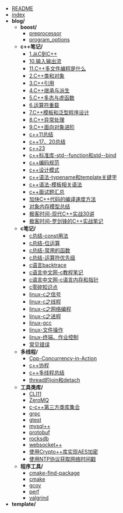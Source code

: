 <!-- filetree -->

 - [README](./README.html)
 - [index](./index.html)
 - **blog/**
   - **boost/**
     - [preprocessor](./blog/boost/preprocessor.html)
     - [program_options](./blog/boost/program_options.html)
   - **c++笔记/**
     - [1.从C到C++](./blog/c++笔记/1.从C到C++.html)
     - [10.输入输出流](./blog/c++笔记/10.输入输出流.html)
     - [11.C++多文件编程是什么](./blog/c++笔记/11.C++多文件编程是什么.html)
     - [2.C++类和对象](./blog/c++笔记/2.C++类和对象.html)
     - [3.C++引用](./blog/c++笔记/3.C++引用.html)
     - [4.C++继承与派生](./blog/c++笔记/4.C++继承与派生.html)
     - [5.C++多态与虚函数](./blog/c++笔记/5.C++多态与虚函数.html)
     - [6.运算符重载](./blog/c++笔记/6.运算符重载.html)
     - [7.C++模板和泛型程序设计](./blog/c++笔记/7.C++模板和泛型程序设计.html)
     - [8.C++异常处理](./blog/c++笔记/8.C++异常处理.html)
     - [9.C++面向对象进阶](./blog/c++笔记/9.C++面向对象进阶.html)
     - [c++11总结](./blog/c++笔记/c++11总结.html)
     - [c++17、20总结](./blog/c++笔记/c++17、20总结.html)
     - [c++23](./blog/c++笔记/c++23.html)
     - [c++标准库-std--function和std--bind](./blog/c++笔记/c++标准库-std--function和std--bind.html)
     - [c++编码规范](./blog/c++笔记/c++编码规范.html)
     - [c++设计模式](./blog/c++笔记/c++设计模式.html)
     - [c++语法-typename和template关键字](./blog/c++笔记/c++语法-typename和template关键字.html)
     - [c++语法-模板相关语法](./blog/c++笔记/c++语法-模板相关语法.html)
     - [c++面试题汇总](./blog/c++笔记/c++面试题汇总.html)
     - [加快C++代码的编译速度方法](./blog/c++笔记/加快C++代码的编译速度方法.html)
     - [对象内存模型总结](./blog/c++笔记/对象内存模型总结.html)
     - [极客时间-现代C++实战30讲](./blog/c++笔记/极客时间-现代C++实战30讲.html)
     - [极客时间-罗剑锋的C++实战笔记](./blog/c++笔记/极客时间-罗剑锋的C++实战笔记.html)
   - **c笔记/**
     - [c总结-const用法](./blog/c笔记/c总结-const用法.html)
     - [c总结-位运算](./blog/c笔记/c总结-位运算.html)
     - [c总结-常用的函数](./blog/c笔记/c总结-常用的函数.html)
     - [c总结-运算符优先级](./blog/c笔记/c总结-运算符优先级.html)
     - [c语言backtrace](./blog/c笔记/c语言backtrace.html)
     - [c语言中文网-c教程笔记](./blog/c笔记/c语言中文网-c教程笔记.html)
     - [c语言中文网-c语言内存和指针](./blog/c笔记/c语言中文网-c语言内存和指针.html)
     - [c零碎知识点](./blog/c笔记/c零碎知识点.html)
     - [linux-c之信号](./blog/c笔记/linux-c之信号.html)
     - [linux-c之线程](./blog/c笔记/linux-c之线程.html)
     - [linux-c之网络编程](./blog/c笔记/linux-c之网络编程.html)
     - [linux-c之进程](./blog/c笔记/linux-c之进程.html)
     - [linux-gcc](./blog/c笔记/linux-gcc.html)
     - [linux-文件操作](./blog/c笔记/linux-文件操作.html)
     - [linux-终端、作业控制](./blog/c笔记/linux-终端、作业控制.html)
     - [常见错误](./blog/c笔记/常见错误.html)
   - **多线程/**
     - [Cpp-Concurrency-in-Action](./blog/多线程/Cpp-Concurrency-in-Action.html)
     - [c++协程](./blog/多线程/c++协程.html)
     - [c++多线程总结](./blog/多线程/c++多线程总结.html)
     - [thread的join和detach](./blog/多线程/thread的join和detach.html)
   - **工具类库/**
     - [CLI11](./blog/工具类库/CLI11.html)
     - [ZeroMQ](./blog/工具类库/ZeroMQ.html)
     - [c-c++第三方类库集合](./blog/工具类库/c-c++第三方类库集合.html)
     - [grpc](./blog/工具类库/grpc.html)
     - [gtest](./blog/工具类库/gtest.html)
     - [mysql++](./blog/工具类库/mysql++.html)
     - [protobuf](./blog/工具类库/protobuf.html)
     - [rocksdb](./blog/工具类库/rocksdb.html)
     - [websocket++](./blog/工具类库/websocket++.html)
     - [使用Crypto++库实现AES加密](./blog/工具类库/使用Crypto++库实现AES加密.html)
     - [使用NTP协议获取网络时间戳](./blog/工具类库/使用NTP协议获取网络时间戳.html)
   - **程序工具/**
     - [cmake-find-package](./blog/程序工具/cmake-find-package.html)
     - [cmake](./blog/程序工具/cmake.html)
     - [gcov](./blog/程序工具/gcov.html)
     - [perf](./blog/程序工具/perf.html)
     - [valgrind](./blog/程序工具/valgrind.html)
 - **template/**

<!-- filetreestop -->
